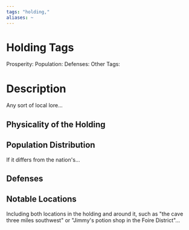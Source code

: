 ```yaml
---
tags: "holding,"
aliases: ~
---
```


# Holding Tags

Prosperity:
Population:
Defenses:
Other Tags:

# Description

Any sort of local lore...

## Physicality of the Holding

## Population Distribution

If it differs from the nation's...

## Defenses

## Notable Locations

Including both locations in the holding and around it, such as "the cave three miles southwest" or "Jimmy's potion shop in the Foire District"...

